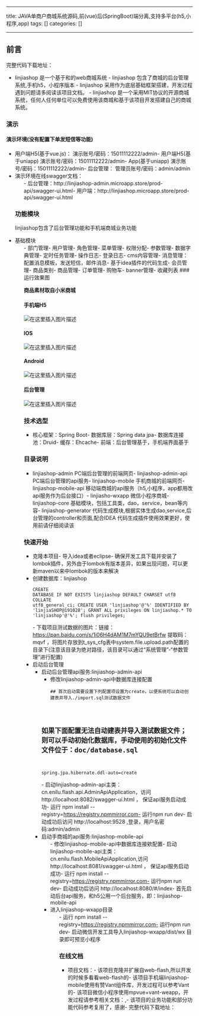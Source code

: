 
--- 
title:  JAVA单商户商城系统源码,前(vue)后(SpringBoot)端分离,支持多平台(h5,小程序,app) 
tags: []
categories: [] 

---
## 前言

完整代码下载地址：
-  linjiashop 是一个基于和的web商城系统 -  linjiashop 包含了商城的后台管理系统,手机h5，小程序版本 -  linjiashop 采用作为底层基础框架搭建，开发过程遇到问题请多阅读该项目文档。 -  linjiashop 是一个采用MIT协议的开源商城系统，任何人任何单位可以免费使用该商城和基于该项目开发搭建自己的商城系统。 
### 演示

#### 演示环境(没有配置下单发短信等功能)
- 用户端H5(基于vue.js)： 演示账号/密码：15011112222/admin- 用户端H5(基于uniapp) 演示账号/密码：15011112222/admin- App(基于uniapp) 演示账号/密码：15011112222/admin- 后台管理： 管理员账号/密码：admin/admin<li>演示环境在线swagger文档： 
  <ul>- 后台管理：http://linjiashop-admin.microapp.store/prod-api/swagger-ui.html- 用户端：http://linjiashop.microapp.store/prod-api/swagger-ui.html
### 功能模块

linjiashop包含了后台管理功能和手机端商城业务功能
<li>基础模块 
  <ul>- 部门管理- 用户管理- 角色管理- 菜单管理- 权限分配- 参数管理- 数据字典管理- 定时任务管理- 操作日志- 登录日志- cms内容管理- 消息管理：配置消息模板，发送短信，邮件消息- 基于idea插件的代码生成- 会员管理- 商品类别- 商品管理- 订单管理- 购物车- banner管理- 收藏列表
### 运行效果图

**商品素材取自小米商城**

#### 手机端H5

<img src="https://img-blog.csdnimg.cn/9c06d5d5c8da4dbebb1b9f07132a7a78.png" alt="在这里插入图片描述">

#### IOS

<img src="https://img-blog.csdnimg.cn/4131d65bc5344e05be0592a665a6485b.png" alt="在这里插入图片描述">

#### Android

<img src="https://img-blog.csdnimg.cn/069ec7bdd3304bafbf05a52870f8226c.png" alt="在这里插入图片描述">

#### 后台管理

<img src="https://img-blog.csdnimg.cn/0c5700c9d6024fbd83040078b89ad66c.png" alt="在这里插入图片描述">

### 技术选型
- 核心框架：Spring Boot- 数据库层：Spring data jpa- 数据库连接池：Druid- 缓存：Ehcache- 前端：后台管理基于，手机端界面基于
### 目录说明
- linjiashop-admin PC端后台管理的前端网页- linjiashop-admin-api PC端后台管理的api服务- linjiashop-mobile 手机商城的前端网页- linjiashop-mobile-api 移动端商城的api服务（h5,小程序，app都用改api服务作为后台接口）- linjiasho-wxapp 微信小程序商城- linjiashop-core 基础模块，包括工具类，dao，service，bean等内容- linjiashop-generator 代码生成模块,根据实体生成dao,service,后台管理的controller和页面,配合IDEA 代码生成插件使用效果更好，使用前请仔细阅读该
### 快速开始
- 克隆本项目- 导入idea或者eclipse- 确保开发工具下载并安装了lombok插件，另外由于lombok有版本差异，如果出现问题，可以更新maven以来中lombok的版本来解决<li>创建数据库：linjiashop<pre><code class="prism language-sql">CREATE DATABASE IF NOT EXISTS linjiashop DEFAULT CHARSET utf8 COLLATE utf8_general_ci; 
CREATE USER 'linjiashop'@'%' IDENTIFIED BY 'linjiaSHOP@191028';
GRANT ALL privileges ON linjiashop.* TO 'linjiashop'@'%';
flush privileges;
</code></pre> </li>- 下载项目测试数据的图片：链接：https://pan.baidu.com/s/1i06H4dAM1M7mYQU9etBrfw 提取码：mqvf ，将图片存放到t_sys_cfg表中system.file.upload.path配置的目录下(注意该目录为绝对路径，该目录可以通过“系统管理”-“参数管理”进行配置)<li>启动后台管理 
  <ul><li>启动后台管理api服务:linjiashop-admin-api 
    <ul><li>修改linjiashop-admin-api中数据库连接配置<pre><code class="prism language-properties">## 首次启动需要设置下列配置项设置为create，以便系统可以自动创建表并导入./import.sql测试数据文件
## 如果下面配置无法自动建表并导入测试数据文件；则可以手动初始化数据库，手动使用的初始化文件文件位于：doc/database.sql
spring.jpa.hibernate.ddl-auto=create
</code></pre> </li>- 启动linjiashop-admin-api主类：cn.enilu.flash.api.AdminApiApplication，访问http://localhost:8082/swagger-ui.html ， 保证api服务启动成功- 运行 npm install --registry=https://registry.npmmirror.com- 运行npm run dev- 启动成功后访问 http://localhost:9528 ,登录，用户名密码:admin/admin<li>启动手商城的api服务:linjiashop-mobile-api 
    <ul>- 修改linjiashop-mobile-api中数据库连接欸配置- 启动linjiashop-mobile-api主类：cn.enilu.flash.MobileApiApplication,访问http://localhost:8081/swagger-ui.html ， 保证api服务启动成功- 运行 npm install --registry=https://registry.npmmirror.com- 运行npm run dev- 启动成功后访问 http://localhost:8080/#/index- 首先启动后台api服务，和h5公用一个后台服务，即：linjiashop-mobile-api<li>进入linjiashop-wxapp目录 
    <ul>- 运行 npm install --registry=https://registry.npmmirror.com- 运行npm run dev- 启动微信开发工具导入linjiashop-wxapp/dist/wx 目录即可预览小程序
### 在线文档
- 项目文档：- 该项目克隆并扩展自web-flash,所以开发的时候多看看web-flash的- 该项目手机端linjiashop-mobile使用有赞Vant组件库，开发过程可以参考Vant的- 该项目微信小程序使用mpvue+vant-weapp，开发过程请参考相关文档：,- 该项目的业务功能和部分功能代码参考复用了，感谢- 
完整代码下载地址：
